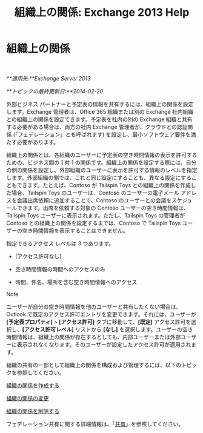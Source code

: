 ﻿---
title: '組織上の関係: Exchange 2013 Help'
TOCTitle: 組織上の関係
ms:assetid: 4c48db61-3370-462b-a3f8-2a6311c6e4ee
ms:mtpsurl: https://technet.microsoft.com/ja-jp/library/JJ657445(v=EXCHG.150)
ms:contentKeyID: 49896241
ms.date: 04/24/2018
mtps_version: v=EXCHG.150
ms.translationtype: HT
---

# 組織上の関係

 

_**適用先:**Exchange Server 2013_

_**トピックの最終更新日:**2014-02-20_

外部ビジネス パートナーと予定表の情報を共有するには、組織上の関係を設定します。Exchange 管理者は、Office 365 組織または別の Exchange 社内組織との組織上の関係を設定できます。予定表を社内の別の Exchange 組織と共有する必要がある場合は、両方の社内 Exchange 管理者が、クラウドとの認証関係 (「フェデレーション」とも呼ばれます) を設定し、最小ソフトウェア要件を満たす必要があります。

組織上の関係とは、各組織のユーザーに予定表の空き時間情報の表示を許可するための、ビジネス間の 1 対 1 の関係です。組織上の関係を設定する際には、自分の側の関係を設定し、外部組織のユーザーに表示を許可する情報のレベルを指定します。外部組織の側では、これと同じ設定にすることも、異なる設定にすることもできます。たとえば、Contoso が Tailspin Toys との組織上の関係を作成した場合、Tailspin Toys のユーザーは、Contoso のユーザーの電子メール アドレスを会議出席依頼に追加することで、Contoso のユーザーとの会議をスケジュールできます。出席を依頼する対象の Contoso ユーザーの空き時間情報は、Tailspin Toys ユーザーに表示されます。ただし、Tailspin Toys の管理者が Contoso との組織上の関係を設定するまでは、Contoso で Tailspin Toys ユーザーの空き時間情報を表示することはできません。

指定できるアクセス レベルは 3 つあります。

  - \[アクセス許可なし\]

  - 空き時間情報の時間へのアクセスのみ

  - 時間、件名、場所を含む空き時間情報へのアクセス


> [!NOTE]
> ユーザーが自分の空き時間情報を他のユーザーと共有したくない場合は、Outlook で既定のアクセス許可エントリを変更できます。それには、ユーザーが <STRONG>[予定表プロパティ]</STRONG> &gt; <STRONG>[アクセス許可]</STRONG> タブに移動して、<STRONG>[既定]</STRONG> アクセス許可を選択し、<STRONG>[アクセス許可レベル]</STRONG> リストから <STRONG>[なし]</STRONG> を選択します。ユーザーの空き時間情報は、組織上の関係が存在するとしても、内部ユーザーまたは外部ユーザーに表示されなくなります。そのユーザーが設定したアクセス許可が適用されます。



組織の共有の一部として組織上の関係を構成および管理するには、以下のトピックを参照してください。

[組織の関係を作成する](create-an-organization-relationship-exchange-2013-help.md)

[組織の関係の変更](modify-an-organization-relationship-exchange-2013-help.md)

[組織の関係を削除する](remove-an-organization-relationship-exchange-2013-help.md)

フェデレーション共有に関する詳細情報は、「[共有](sharing-exchange-2013-help.md)」を参照してください。

